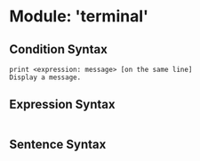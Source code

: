 # Module: 'terminal'
## Condition Syntax
```
print <expression: message> [on the same line]
Display a message.
```

## Expression Syntax
```

```

## Sentence Syntax
```

```